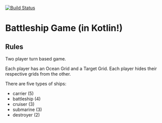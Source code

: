 [![Build Status](https://travis-ci.org/ddubson/battleship.svg?branch=master)](https://travis-ci.org/ddubson/battleship)

# Battleship Game (in Kotlin!)

## Rules

Two player turn based game. 

Each player has an Ocean Grid and a Target Grid. Each player
hides their respective grids from the other.

There are five types of ships:

- carrier (5)
- battleship (4)
- cruiser (3)
- submarine (3)
- destroyer (2)
